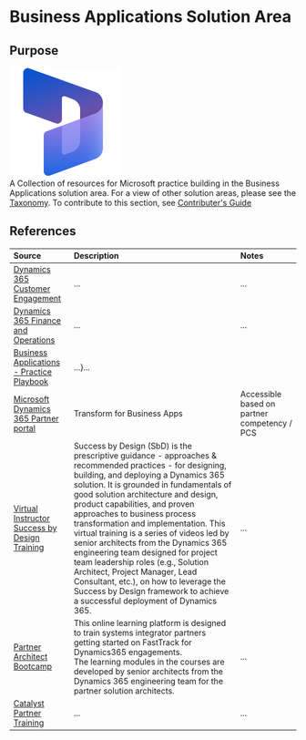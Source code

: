 # Business Applications Solution Area

## Purpose

![OpenHack](./Library/Dynamics365_icon_scalable.svg)
<br>
A Collection of resources for Microsoft practice building in the Business Applications solution area. For a view of other solution areas, please see the [Taxonomy](Taxonomy.md). To contribute to this section, see [Contributer's Guide](Contributing.md)


## References


Source | Description | Notes
:----- | :-----  | :-----
[Dynamics 365 Customer Engagement](https://assetsprod.microsoft.com/mpn/en-us/learning-journeys-dynamics-365-customer-engagement-offerings.pdf)|...|...
[Dynamics 365 Finance and Operations](https://assetsprod.microsoft.com/mpn/en-us/learning-journeys-dynamics-365-finance-operations-offerings.pdf)|...|...
[Business Applications - Practice Playbook](https://assetsprod.microsoft.com/mpn/en-us/business-applications-playbook.pdf)|...}...
[Microsoft Dynamics 365 Partner portal](https://dynamicspartners.transform.microsoft.com)|Transform for Business Apps|Accessible based on partner competency / PCS
[Virtual Instructor Success by Design Training](https://community.dynamics.com/365/dynamics-365-fasttrack/b/techtalks/posts/fasttrack-for-dynamics---success-by-design-overview)|Success by Design (SbD) is the prescriptive guidance - approaches & recommended practices - for designing, building, and deploying a Dynamics 365 solution. It is grounded in fundamentals of good solution architecture and design, product capabilities, and proven approaches to business process transformation and implementation.  This  virtual training is a series of videos led by senior architects from the Dynamics 365 engineering team designed for project team leadership roles (e.g., Solution Architect, Project Manager, Lead Consultant, etc.), on how to leverage the Success by Design framework to achieve a successful deployment of Dynamics 365. |...
[Partner Architect Bootcamp](https://satraining.dynamics.com/)| This online learning platform is designed to train systems integrator partners getting started on FastTrack for Dynamics365 engagements. <br> The learning modules in the courses are developed by senior architects from the Dynamics 365 engineering team for the partner solution architects.|...|Requires [partner registration](https://satraining.dynamics.com/register?next=%2F)
[Catalyst Partner Training](https://mooc.msregistration.com/Content/eventlistings.aspx?rsvp=partner)|...|...
